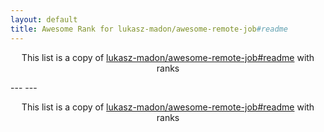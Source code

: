```yaml
---
layout: default
title: Awesome Rank for lukasz-madon/awesome-remote-job#readme
---
```


<p align="center">
	This list is a copy of <a href="https://github.com/lukasz-madon/awesome-remote-job#readme">lukasz-madon/awesome-remote-job#readme</a> with ranks
</p>
---
---
<p align="center">
	This list is a copy of <a href="https://github.com/lukasz-madon/awesome-remote-job#readme">lukasz-madon/awesome-remote-job#readme</a> with ranks
</p>
